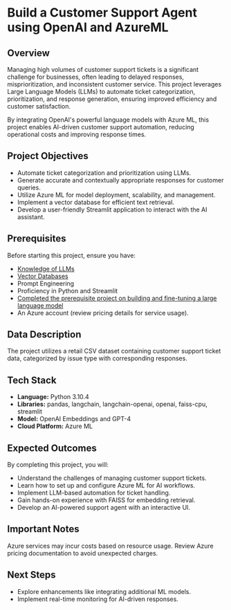 # Build a Customer Support Agent using OpenAI and AzureML

## Overview

Managing high volumes of customer support tickets is a significant challenge for businesses, often leading to delayed responses, misprioritization, and inconsistent customer service. This project leverages Large Language Models (LLMs) to automate ticket categorization, prioritization, and response generation, ensuring improved efficiency and customer satisfaction.

By integrating OpenAI's powerful language models with Azure ML, this project enables AI-driven customer support automation, reducing operational costs and improving response times.

## Project Objectives

- Automate ticket categorization and prioritization using LLMs.
- Generate accurate and contextually appropriate responses for customer queries.
- Utilize Azure ML for model deployment, scalability, and management.
- Implement a vector database for efficient text retrieval.
- Develop a user-friendly Streamlit application to interact with the AI assistant.

## Prerequisites

Before starting this project, ensure you have:

- [Knowledge of LLMs](https://www.projectpro.io/article/large-language-models/958)
- [Vector Databases](https://www.projectpro.io/article/vector-databases/903)
- Prompt Engineering
- Proficiency in Python and Streamlit
- [Completed the prerequisite project on building and fine-tuning a large language model](https://www.projectpro.io/project-use-case/llm-project-for-beginners-to-build-and-fine-tune-an-llm)
- An Azure account (review pricing details for service usage).
## Data Description

The project utilizes a retail CSV dataset containing customer support ticket data, categorized by issue type with corresponding responses.

## Tech Stack

- **Language:** Python 3.10.4
- **Libraries:** pandas, langchain, langchain-openai, openai, faiss-cpu, streamlit
- **Model:** OpenAI Embeddings and GPT-4
- **Cloud Platform:** Azure ML

## Expected Outcomes

By completing this project, you will:

- Understand the challenges of managing customer support tickets.
- Learn how to set up and configure Azure ML for AI workflows.
- Implement LLM-based automation for ticket handling.
- Gain hands-on experience with FAISS for embedding retrieval.
- Develop an AI-powered support agent with an interactive UI.

## Important Notes

Azure services may incur costs based on resource usage. Review Azure pricing documentation to avoid unexpected charges.

## Next Steps

- Explore enhancements like integrating additional ML models.
- Implement real-time monitoring for AI-driven responses.
